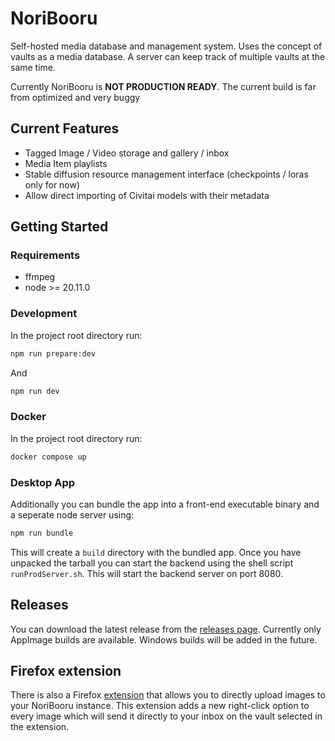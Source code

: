 # NoriBooru

Self-hosted media database and management system.
Uses the concept of vaults as a media database. A server can keep track of multiple vaults at the same time.

Currently NoriBooru is **NOT PRODUCTION READY**. The current build is far from optimized and very buggy
## Current Features

- Tagged Image / Video storage and gallery / inbox
- Media Item playlists
- Stable diffusion resource management interface (checkpoints / loras only for now)
- Allow direct importing of Civitai models with their metadata

## Getting Started

### Requirements

- ffmpeg
- node >= 20.11.0

### Development

In the project root directory run:

```sh
npm run prepare:dev
```

And

```sh
npm run dev
```

### Docker

In the project root directory run:

```sh
docker compose up
```

### Desktop App

Additionally you can bundle the app into a front-end executable binary and a seperate node server using:

```sh
npm run bundle
```

This will create a `build` directory with the bundled app.
Once you have unpacked the tarball you can start the backend using the shell script `runProdServer.sh`.
This will start the backend server on port 8080.

## Releases

You can download the latest release from the [releases page](https://github.com/Lendruk/NoriBooru/releases).
Currently only AppImage builds are available. Windows builds will be added in the future.

## Firefox extension

There is also a Firefox [extension](https://github.com/Lendruk/NoriBooru-media-uploader) that allows you to directly upload images to your NoriBooru instance.
This extension adds a new right-click option to every image which will send it directly to your inbox on the vault selected in the extension.
